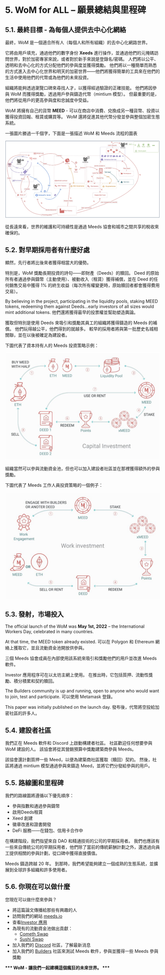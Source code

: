 # 5. WoM for ALL – 願景總結與里程碑

## 5.1. 最終目標 - 為每個人提供去中心化網絡

最終，WoM 是一個適合所有人（每個人和所有組織）的去中心化網路世界。

它將由用戶填充，通過他們的數字身份 **Xeeds** 進行操作，並通過他們的元掩碼訪問世界，對於加密專家來說，或者對於新手來說是登錄名/密碼。 人們將以公平、透明和去中心化的方式分配他們的參與度並獲得獎勵。 他們將以一種簡單而熟悉的方式進入去中心化世界和明天的加密世界——他們將獲得簡單的工具來在他們的生活中使用他們的代幣或為他們的未來投資。

組織將能夠透過瀏覽口碑來尋找人才，以獲得經過驗證的正確技能。 他們將因參與 WoM 而獲得獎勵，透過用戶參與鑄造代幣（mintium 模型）。 但最重要的是，他們將從用戶的更高參與度和忠誠度中受益。

WoM 將擁有自己的貨幣 **MEED** - 可以在商店中消費、兌換成另一種貨幣、投資以獲得投資回報、租賃或購買等。 WoM 還將促進其他代幣分發並參與整個加密生態系統。

一張圖片勝過一千個字，下面是一張描述 WoM 和 Meeds 流程的圖表

![WoM 和 Meeds 流程](en/img/wom-flows.png)

從長遠來看，世界的維護和可持續性是通過 Meeds 協會和城市之間共享的稅收來確保的。

## 5.2. 對早期採用者有什麼好處

顯然，先行者將比後來者獲得相當大的優勢。

特別是，WoM 獎勵長期投資的詩句——即財產（Deeds）的贖回。 Deed 的原始所有者通過參與鑄幣（主動使用）、被動收入（租賃）獲得補償，並在 Deed 的任何銷售交易中獲得 1% 的終生收益（每次所有權變更時，原始贖回者都會獲得費用 交易）。

By believing in the project, participating in the liquidity pools, staking MEED tokens, redeeming them against Deeds...early investors of all sizes would mint additional tokens. 他們還將獲得最早的投票權並幫助塑造輿論。

獲取但特別是使用 Deeds 來吸引和獎勵其員工的組織將獲得鑄造的 Meeds 的補償。 他們玩得越公平，他們得到的就越多。 較早的採用者將與第一批歷史名城相關聯，並在以後被確定為建設者。

下圖代表了資本持有人的 Meeds 投資策略示例：

![資本持有人的 Meeds 投資策略](en/img/invest-capital.png)

組織當然可以參與流動資金池，但也可以加入建設者社區並在那裡獲得額外的參與獎勵。

下圖代表了 Meeds 工作人員投資策略的一個例子：

![工作人員的 Meeds 投資策略](en/img/invest-work.png)

## 5.3. 發射，市場投入

The official launch of the WoM was **May 1st, 2022** – the International Workers Day, celebrated in many countries.

At that time, the MEED token already existed. 可以在 Polygon 和 Ethereum 網絡上獲取它，並且流動資金池開放供參與。

三個 Meeds 協會成員在內部使用該系統來吸引和獎勵他們的用戶並改進 Meeds 軟件。

Investor 應用程序可在以太坊主網上使用。 在推出時，它包括質押、流動性獎勵、積分積累和契約贖回。

The Builders community is up and running, open to anyone who would want to join, test and participate. 可以使用 Metamask 登錄。

This paper was initially published on the launch day. 發布後，代幣將空投給加密社區的許多人。

## 5.4. 建設者社區

我們正在 Meeds 軟件和 Discord 上啟動構建者社區。 社區歡迎任何想要參與 WoM 建設的人。 該協會將從其營銷預算中獎勵建築商參與 Meeds。

該協會還計劃質押一些 Meed，以便為建築商社區獲取（贖回）契約。 然後，社區將通過 mintium 模型通過參與來鑄造 Meed，並將它們分發給參與的用戶。

## 5.5. 路線圖和里程碑

我們的路線圖將遵循以下優先順序：

- 參與指數和通過參與鑄幣
- 啟用Deeds租賃
- Xeed 創建
- 徽章改進和證書開發
- DeFi 服務——在錢包、信用卡合作中

在構建階段，我們指望來自 DAO 和精通技術的公司的早期採用者。 我們也應該有一些來自傳統公司的早期採用者，他們除了當前的傳統薪酬計劃之外，還透過向員工提供相關的參與計劃，從口碑中獲得直接價值。

Meeds 鑄造跨越 20 年。 到那時，我們希望能夠建立一個成熟的生態系統，並擴展到全球許多組織和許多使用者。

## 5.6. 你現在可以做什麼

您現在可以做什麼來參與？

- 將這篇論文傳播給那些有興趣的人
- 訪問我們的網站 [meeds.io](https://www.meeds.io/)
- 查看[Investor 應用](https://meeds.io/investors)
- 為現有的流動資金池做出貢獻：
  - [Cometh Swap](https://swap.cometh.io/)
  - [Sushi Swap](https://sushi.com)
- 加入我們的 [Discord](https://discord.com/invite/hAuADSq3) 社區，了解最新消息
- 加入我們的 [Builders](https://meeds.io/builders) 社區來測試 Meeds 軟件，參與並獲得一些 Meeds 參與獎勵

**\*\*\* WoM - 讓我們一起建構這個瘋狂的未來世界。 \*\*\***